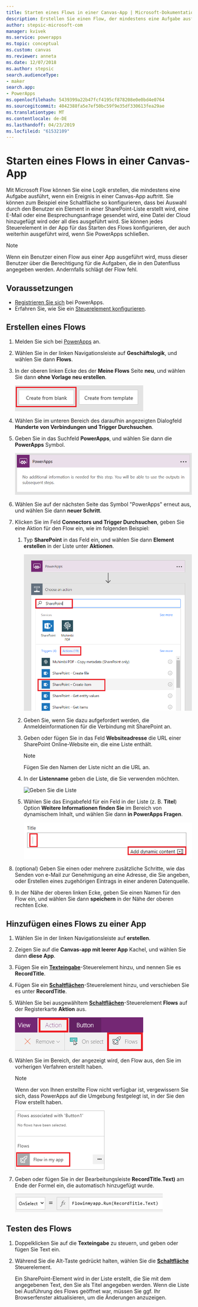 ```yaml
---
title: Starten eines Flows in einer Canvas-App | Microsoft-Dokumentation
description: Erstellen Sie einen Flow, der mindestens eine Aufgabe ausführt, wenn ein Ereignis in einer Canvas-App auftritt, z.B. wenn ein Benutzer eine Schaltfläche auswählt.
author: stepsic-microsoft-com
manager: kvivek
ms.service: powerapps
ms.topic: conceptual
ms.custom: canvas
ms.reviewer: anneta
ms.date: 12/07/2018
ms.author: stepsic
search.audienceType:
- maker
search.app:
- PowerApps
ms.openlocfilehash: 5439399a22b47fcf4195cf878208e0e0bd4e0764
ms.sourcegitcommit: 4042388fa5e7ef50bc59f9e35df330613fea29ae
ms.translationtype: MT
ms.contentlocale: de-DE
ms.lasthandoff: 04/23/2019
ms.locfileid: "61532109"
---
```

# <a name="start-a-flow-in-a-canvas-app"></a>Starten eines Flows in einer Canvas-App

Mit Microsoft Flow können Sie eine Logik erstellen, die mindestens eine Aufgabe ausführt, wenn ein Ereignis in einer Canvas-App auftritt. Sie können zum Beispiel eine Schaltfläche so konfigurieren, dass bei Auswahl durch den Benutzer ein Element in einer SharePoint-Liste erstellt wird, eine E-Mail oder eine Besprechungsanfrage gesendet wird, eine Datei der Cloud hinzugefügt wird oder all dies ausgeführt wird. Sie können jedes Steuerelement in der App für das Starten des Flows konfigurieren, der auch weiterhin ausgeführt wird, wenn Sie PowerApps schließen.

> [!NOTE]
> Wenn ein Benutzer einen Flow aus einer App ausgeführt wird, muss dieser Benutzer über die Berechtigung für die Aufgaben, die in den Datenfluss angegeben werden. Andernfalls schlägt der Flow fehl.

## <a name="prerequisites"></a>Voraussetzungen

- [Registrieren Sie sich](../signup-for-powerapps.md) bei PowerApps.
- Erfahren Sie, wie Sie ein [Steuerelement konfigurieren](add-configure-controls.md).

## <a name="create-a-flow"></a>Erstellen eines Flows

1. Melden Sie sich bei [PowerApps](http://web.powerapps.com?utm_source=padocs&utm_medium=linkinadoc&utm_campaign=referralsfromdoc) an.

1. Wählen Sie in der linken Navigationsleiste auf **Geschäftslogik**, und wählen Sie dann **Flows**.

1. In der oberen linken Ecke des der **Meine Flows** Seite **neu**, und wählen Sie dann **ohne Vorlage neu erstellen**.

    ![Option, um einen Flow ohne Vorlage zu erstellen](./media/using-logic-flows/create-from-blank.png)

1. Wählen Sie im unteren Bereich des daraufhin angezeigten Dialogfeld **Hunderte von Verbindungen und Trigger Durchsuchen**.

1. Geben Sie in das Suchfeld **PowerApps**, und wählen Sie dann die **PowerApps** Symbol.

    ![Erstellen eines Triggers für PowerApps](./media/using-logic-flows/set-trigger.png)
    
1. Wählen Sie auf der nächsten Seite das Symbol "PowerApps" erneut aus, und wählen Sie dann **neuer Schritt**.

1. Klicken Sie im Feld **Connectors und Trigger Durchsuchen**, geben Sie eine Aktion für den Flow ein, wie im folgenden Beispiel:

   1. Typ **SharePoint** in das Feld ein, und wählen Sie dann **Element erstellen** in der Liste unter **Aktionen**.

       ![Option zum Erstellen eines SharePoint-Elements](./media/using-logic-flows/create-sharepoint-item.png)

   1. Geben Sie, wenn Sie dazu aufgefordert werden, die Anmeldeinformationen für die Verbindung mit SharePoint an.

   1. Geben oder fügen Sie in das Feld **Websiteadresse** die URL einer SharePoint Online-Website ein, die eine Liste enthält.

       > [!NOTE]
       > Fügen Sie den Namen der Liste nicht an die URL an.

   1. In der **Listenname** geben die Liste, die Sie verwenden möchten.
   
       ![Geben Sie die Liste](./media/using-logic-flows/list-fields.png)

   1. Wählen Sie das Eingabefeld für ein Feld in der Liste (z. B. **Titel**) Option **Weitere Informationen finden Sie** im Bereich von dynamischem Inhalt, und wählen Sie dann **in PowerApps Fragen**. 

       ![Hinzufügen von „In PowerApps fragen“ zum Feld „Titel“](./media/using-logic-flows/ask-in-powerapps.png)

1. (optional) Geben Sie einen oder mehrere zusätzliche Schritte, wie das Senden von e-Mail zur Genehmigung an eine Adresse, die Sie angeben, oder Erstellen eines zugehörigen Eintrags in einer anderen Datenquelle.

1. In der Nähe der oberen linken Ecke, geben Sie einen Namen für den Flow ein, und wählen Sie dann **speichern** in der Nähe der oberen rechten Ecke.

## <a name="add-a-flow-to-an-app"></a>Hinzufügen eines Flows zu einer App
1. Wählen Sie in der linken Navigationsleiste auf **erstellen**.

1. Zeigen Sie auf die **Canvas-app mit leerer App** Kachel, und wählen Sie dann **diese App**.

1. Fügen Sie ein **[Texteingabe](controls/control-text-input.md)**-Steuerelement hinzu, und nennen Sie es **RecordTitle**.

1. Fügen Sie ein **[Schaltflächen](controls/control-button.md)**-Steuerelement hinzu, und verschieben Sie es unter **RecordTitle**.

1. Wählen Sie bei ausgewähltem **[Schaltflächen](controls/control-button.md)**-Steuerelement **Flows** auf der Registerkarte **Aktion** aus.

    ![Option „Flows“ auf der Registerkarte „Aktion“](./media/using-logic-flows/action-tab.png)

1. Wählen Sie im Bereich, der angezeigt wird, den Flow aus, den Sie im vorherigen Verfahren erstellt haben.

    > [!NOTE]
   > Wenn der von Ihnen erstellte Flow nicht verfügbar ist, vergewissern Sie sich, dass PowerApps auf die Umgebung festgelegt ist, in der Sie den Flow erstellt haben.

    ![Hinzufügen eines Flows aus dem Bereich „Anpassung“](./media/using-logic-flows/add-flow-from-pane.png)

1. Geben oder fügen Sie in der Bearbeitungsleiste **RecordTitle.Text)** am Ende der Formel ein, die automatisch hinzugefügt wurde.

    ![OnSelect-Eigenschaft, die den Flow enthält](./media/using-logic-flows/onselect-with-flow.png)

## <a name="test-the-flow"></a>Testen des Flows
1. Doppelklicken Sie auf die **Texteingabe** zu steuern, und geben oder fügen Sie Text ein.

1. Während Sie die Alt-Taste gedrückt halten, wählen Sie die **[Schaltfläche](controls/control-button.md)** Steuerelement.

    Ein SharePoint-Element wird in der Liste erstellt, die Sie mit dem angegebenen Text, den Sie als Titel angegeben werden. Wenn die Liste bei Ausführung des Flows geöffnet war, müssen Sie ggf. Ihr Browserfenster aktualisieren, um die Änderungen anzuzeigen.
